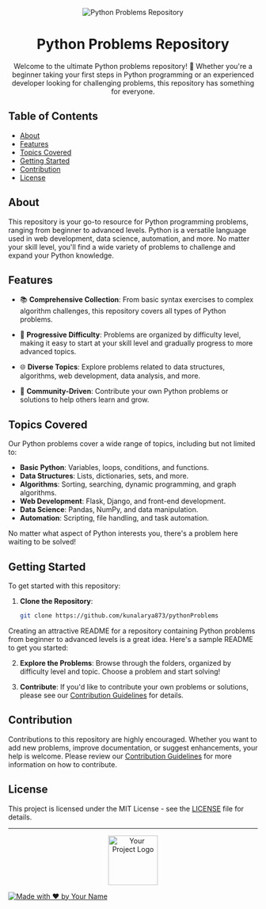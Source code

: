 <!-- Add your project banner here -->
<p align="center">
  <img src="[your-banner-image-url](https://www.google.com/url?sa=i&url=https%3A%2F%2Frealpython.com%2Fpython-practice-problems%2F&psig=AOvVaw3AZLCeKZDlW4Dm6hVMlRek&ust=1696525358037000&source=images&cd=vfe&opi=89978449&ved=0CBEQjRxqFwoTCMCOsOTv3IEDFQAAAAAdAAAAABAE)" alt="Python Problems Repository">
</p>

<!-- Project Title -->
<h1 align="center">Python Problems Repository</h1>

<!-- Project Description -->
<p align="center">
  Welcome to the ultimate Python problems repository! 🐍 Whether you're a beginner taking your first steps in Python programming or an experienced developer looking for challenging problems, this repository has something for everyone.
</p>

<!-- Table of Contents -->
<h2>Table of Contents</h2>

- [About](#about)
- [Features](#features)
- [Topics Covered](#topics-covered)
- [Getting Started](#getting-started)
- [Contribution](#contribution)
- [License](#license)

<!-- About Section -->
## About

This repository is your go-to resource for Python programming problems, ranging from beginner to advanced levels. Python is a versatile language used in web development, data science, automation, and more. No matter your skill level, you'll find a wide variety of problems to challenge and expand your Python knowledge.

<!-- Features Section -->
## Features

- 📚 **Comprehensive Collection**: From basic syntax exercises to complex algorithm challenges, this repository covers all types of Python problems.

- 🌟 **Progressive Difficulty**: Problems are organized by difficulty level, making it easy to start at your skill level and gradually progress to more advanced topics.

- 🌐 **Diverse Topics**: Explore problems related to data structures, algorithms, web development, data analysis, and more.

- 🤝 **Community-Driven**: Contribute your own Python problems or solutions to help others learn and grow.

<!-- Topics Covered Section -->
## Topics Covered

Our Python problems cover a wide range of topics, including but not limited to:

- **Basic Python**: Variables, loops, conditions, and functions.
- **Data Structures**: Lists, dictionaries, sets, and more.
- **Algorithms**: Sorting, searching, dynamic programming, and graph algorithms.
- **Web Development**: Flask, Django, and front-end development.
- **Data Science**: Pandas, NumPy, and data manipulation.
- **Automation**: Scripting, file handling, and task automation.

No matter what aspect of Python interests you, there's a problem here waiting to be solved!

<!-- Getting Started Section -->
## Getting Started

To get started with this repository:

1. **Clone the Repository**:
   ```bash
   git clone https://github.com/kunalarya873/pythonProblems

Creating an attractive README for a repository containing Python problems from beginner to advanced levels is a great idea. Here's a sample README to get you started:

2. **Explore the Problems**:
   Browse through the folders, organized by difficulty level and topic. Choose a problem and start solving!

3. **Contribute**:
   If you'd like to contribute your own problems or solutions, please see our [Contribution Guidelines](CONTRIBUTING.md) for details.

<!-- Contribution Section -->
## Contribution

Contributions to this repository are highly encouraged. Whether you want to add new problems, improve documentation, or suggest enhancements, your help is welcome. Please review our [Contribution Guidelines](CONTRIBUTING.md) for more information on how to contribute.

<!-- License Section -->
## License

This project is licensed under the MIT License - see the [LICENSE](LICENSE) file for details.

---

<p align="center">
  <img src="your-logo-image-url" alt="Your Project Logo" width="100">
</p>

[![Made with ❤️ by Your Name](https://img.shields.io/badge/Made%20with%20%E2%9D%A4%EF%B8%8F%20by-Kunal%20Arya-blue)](https://github.com/kunalarya873)
```

